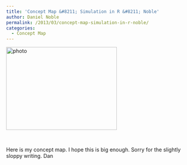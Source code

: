 ```yaml
---
title: 'Concept Map &#8211; Simulation in R &#8211; Noble'
author: Daniel Noble
permalink: /2013/03/concept-map-simulation-in-r-noble/
categories:
  - Concept Map
---
```

[<img class="alignnone size-medium wp-image-1898" alt="photo" src="http://teaching.software-carpentry.org/wp-content/uploads/2013/03/photo-300x225.jpg" width="300" height="225" />][1]

&nbsp;

Here is my concept map. I hope this is big enough. Sorry for the slightly sloppy writing. Dan

 [1]: http://teaching.software-carpentry.org/wp-content/uploads/2013/03/photo.jpg
